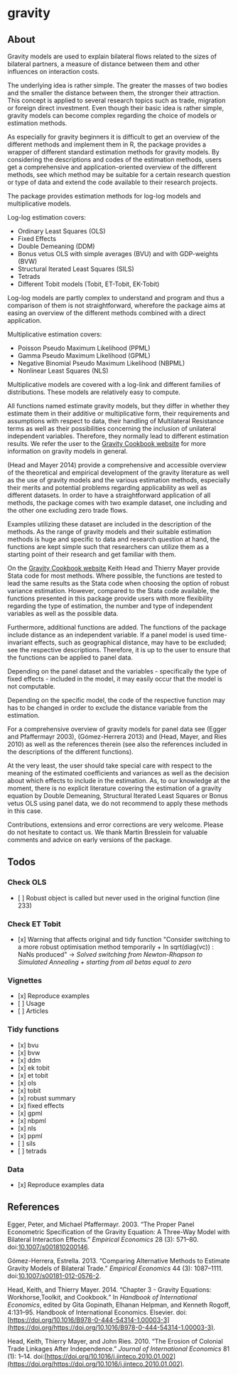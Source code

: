 gravity
================

About
-----

Gravity models are used to explain bilateral flows related to the sizes of bilateral partners, a measure of distance between them and other influences on interaction costs.

The underlying idea is rather simple. The greater the masses of two bodies and the smaller the distance between them, the stronger their attraction. This concept is applied to several research topics such as trade, migration or foreign direct investment. Even though their basic idea is rather simple, gravity models can become complex regarding the choice of models or estimation methods.

As especially for gravity beginners it is difficult to get an overview of the different methods and implement them in R, the package provides a wrapper of different standard estimation methods for gravity models. By considering the descriptions and codes of the estimation methods, users get a comprehensive and application-oriented overview of the different methods, see which method may be suitable for a certain research question or type of data and extend the code available to their research projects.

The package provides estimation methods for log-log models and multiplicative models.

Log-log estimation covers:

-   Ordinary Least Squares (OLS)
-   Fixed Effects
-   Double Demeaning (DDM)
-   Bonus vetus OLS with simple averages (BVU) and with GDP-weights (BVW)
-   Structural Iterated Least Squares (SILS)
-   Tetrads
-   Different Tobit models (Tobit, ET-Tobit, EK-Tobit)

Log-log models are partly complex to understand and program and thus a comparison of them is not straightforward, wherefore the package aims at easing an overview of the different methods combined with a direct application.

Multiplicative estimation covers:

-   Poisson Pseudo Maximum Likelihood (PPML)
-   Gamma Pseudo Maximum Likelihood (GPML)
-   Negative Binomial Pseudo Maximum Likelihood (NBPML)
-   Nonlinear Least Squares (NLS)

Multiplicative models are covered with a log-link and different families of distributions. These models are relatively easy to compute.

All functions named estimate gravity models, but they differ in whether they estimate them in their additive or multiplicative form, their requirements and assumptions with respect to data, their handling of Multilateral Resistance terms as well as their possibilities concerning the inclusion of unilateral independent variables. Therefore, they normally lead to different estimation results. We refer the user to the [Gravity Cookbook website](https://sites.google.com/site/hiegravity/) for more information on gravity models in general.

(Head and Mayer 2014) provide a comprehensive and accessible overview of the theoretical and empirical development of the gravity literature as well as the use of gravity models and the various estimation methods, especially their merits and potential problems regarding applicability as well as different datasets. In order to have a straightforward application of all methods, the package comes with two example dataset, one including and the other one excluding zero trade flows.

Examples utilizing these dataset are included in the description of the methods. As the range of gravity models and their suitable estimation methods is huge and specific to data and research question at hand, the functions are kept simple such that researchers can utilize them as a starting point of their research and get familiar with them.

On the [Gravity Cookbook website](https://sites.google.com/site/hiegravity/) Keith Head and Thierry Mayer provide Stata code for most methods. Where possible, the functions are tested to lead the same results as the Stata code when choosing the option of robust variance estimation. However, compared to the Stata code available, the functions presented in this package provide users with more flexibility regarding the type of estimation, the number and type of independent variables as well as the possible data.

Furthermore, additional functions are added. The functions of the package include distance as an independent variable. If a panel model is used time-invariant effects, such as geographical distance, may have to be excluded; see the respective descriptions. Therefore, it is up to the user to ensure that the functions can be applied to panel data.

Depending on the panel dataset and the variables - specifically the type of fixed effects - included in the model, it may easily occur that the model is not computable.

Depending on the specific model, the code of the respective function may has to be changed in order to exclude the distance variable from the estimation.

For a comprehensive overview of gravity models for panel data see (Egger and Pfaffermayr 2003), (Gómez-Herrera 2013) and (Head, Mayer, and Ries 2010) as well as the references therein (see also the references included in the descriptions of the different functions).

At the very least, the user should take special care with respect to the meaning of the estimated coefficients and variances as well as the decision about which effects to include in the estimation. As, to our knowledge at the moment, there is no explicit literature covering the estimation of a gravity equation by Double Demeaning, Structural Iterated Least Squares or Bonus vetus OLS using panel data, we do not recommend to apply these methods in this case.

Contributions, extensions and error corrections are very welcome. Please do not hesitate to contact us. We thank Martin Bresslein for valuable comments and advice on early versions of the package.

Todos
-----

### Check OLS

-   \[ \] Robust object is called but never used in the original function (line 233)

### Check ET Tobit

-   \[x\] Warning that affects original and tidy function "Consider switching to a more robust optimisation method temporarily + In sqrt(diag(vc)) : NaNs produced" -&gt; *Solved switching from Newton-Rhapson to Simulated Annealing + starting from all betas equal to zero*

### Vignettes

-   \[x\] Reproduce examples
-   \[ \] Usage
-   \[ \] Articles

### Tidy functions

-   \[x\] bvu
-   \[x\] bvw
-   \[x\] ddm
-   \[x\] ek tobit
-   \[x\] et tobit
-   \[x\] ols
-   \[x\] tobit
-   \[x\] robust summary
-   \[x\] fixed effects
-   \[x\] gpml
-   \[x\] nbpml
-   \[x\] nls
-   \[x\] ppml
-   \[ \] sils
-   \[ \] tetrads

### Data

-   \[x\] Reproduce examples data

References
----------

Egger, Peter, and Michael Pfaffermayr. 2003. “The Proper Panel Econometric Specification of the Gravity Equation: A Three-Way Model with Bilateral Interaction Effects.” *Empirical Economics* 28 (3): 571–80. doi:[10.1007/s001810200146](https://doi.org/10.1007/s001810200146).

Gómez-Herrera, Estrella. 2013. “Comparing Alternative Methods to Estimate Gravity Models of Bilateral Trade.” *Empirical Economics* 44 (3): 1087–1111. doi:[10.1007/s00181-012-0576-2](https://doi.org/10.1007/s00181-012-0576-2).

Head, Keith, and Thierry Mayer. 2014. “Chapter 3 - Gravity Equations: Workhorse,Toolkit, and Cookbook.” In *Handbook of International Economics*, edited by Gita Gopinath, Elhanan Helpman, and Kenneth Rogoff, 4:131–95. Handbook of International Economics. Elsevier. doi:[https://doi.org/10.1016/B978-0-444-54314-1.00003-3](https://doi.org/https://doi.org/10.1016/B978-0-444-54314-1.00003-3).

Head, Keith, Thierry Mayer, and John Ries. 2010. “The Erosion of Colonial Trade Linkages After Independence.” *Journal of International Economics* 81 (1): 1–14. doi:[https://doi.org/10.1016/j.jinteco.2010.01.002](https://doi.org/https://doi.org/10.1016/j.jinteco.2010.01.002).
